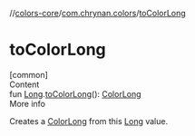 //[colors-core](../../index.md)/[com.chrynan.colors](index.md)/[toColorLong](to-color-long.md)



# toColorLong  
[common]  
Content  
fun [Long](https://kotlinlang.org/api/latest/jvm/stdlib/kotlin/-long/index.html).[toColorLong](to-color-long.md)(): [ColorLong](-color-long/index.md)  
More info  


Creates a [ColorLong](-color-long/index.md) from this [Long](https://kotlinlang.org/api/latest/jvm/stdlib/kotlin/-long/index.html) value.

  



